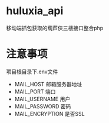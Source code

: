 # huluxia_api
移动端抓包获取的葫芦侠三楼接口整合php
# 注意事项
项目根目录下.env文件
* MAIL_HOST 邮箱服务器地址
* MAIL_PORT 端口
* MAIL_USERNAME 用户
* MAIL_PASSWORD 密码
* MAIL_ENCRYPTION 是否SSL
